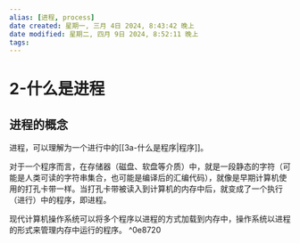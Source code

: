 ```yaml
---
alias: [进程, process]
date created: 星期一, 三月 4日 2024, 8:43:42 晚上
date modified: 星期二, 四月 9日 2024, 8:52:11 晚上
tags: 
---
```


# 2-什么是进程

## 进程的概念

进程，可以理解为一个进行中的[[3a-什么是程序|程序]]。

对于一个程序而言，在存储器（磁盘、软盘等介质）中，就是一段静态的字符（可能是人类可读的字符串集合，也可能是编译后的汇编代码），就像是早期计算机使用的打孔卡带一样。当打孔卡带被读入到计算机的内存中后，就变成了一个执行（进行）中的程序，即进程。

现代计算机操作系统可以将多个程序以进程的方式加载到内存中，操作系统以进程的形式来管理内存中运行的程序。 ^0e8720
